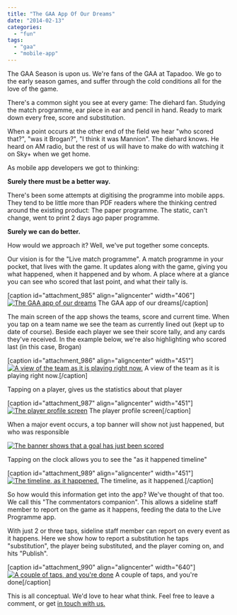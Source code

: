 ```yaml
---
title: "The GAA App Of Our Dreams"
date: "2014-02-13"
categories: 
  - "fun"
tags: 
  - "gaa"
  - "mobile-app"
---
```


The GAA Season is upon us. We're fans of the GAA at Tapadoo. We go to the early season games, and suffer through the cold conditions all for the love of the game.

There's a common sight you see at every game: The diehard fan. Studying the match programme, ear piece in ear and pencil in hand. Ready to mark down every free, score and substitution.

When a point occurs at the other end of the field we hear "who scored that?", "was it Brogan?", "I think it was Mannion". The diehard knows. He heard on AM radio, but the rest of us will have to make do with watching it on Sky+ when we get home.

As mobile app developers we got to thinking:

**Surely there must be a better way.**

There's been some attempts at digitising the programme into mobile apps. They tend to be little more than PDF readers where the thinking centred around the existing product: The paper programme. The static, can't change, went to print 2 days ago paper programme.

**Surely we can do better.**

How would we approach it? Well, we've put together some concepts.

Our vision is for the "Live match programme". A match programme in your pocket, that lives with the game. It updates along with the game, giving you what happened, when it happened and by whom. A place where at a glance you can see who scored that last point, and what their tally is.

\[caption id="attachment\_985" align="aligncenter" width="406"\][![The GAA app of our dreams](images/1-Splash-564x1024.png)](https://tapadoo.wpengine.com/wp-content/uploads/2014/02/1-Splash.png) The GAA app of our dreams\[/caption\]

The main screen of the app shows the teams, score and current time. When you tap on a team name we see the team as currently lined out (kept up to date of course). Beside each player we see their score tally, and any cards they've received. In the example below, we're also highlighting who scored last (in this case, Brogan)

\[caption id="attachment\_986" align="aligncenter" width="451"\][![A view of the team as it is playing right now.](images/2-team-sheet-564x1024.png)](https://tapadoo.wpengine.com/wp-content/uploads/2014/02/2-team-sheet.png) A view of the team as it is playing right now.\[/caption\]

Tapping on a player, gives us the statistics about that player

\[caption id="attachment\_987" align="aligncenter" width="451"\][![The player profile screen](images/3-player-profile-564x1024.png)](https://tapadoo.wpengine.com/wp-content/uploads/2014/02/3-player-profile.png) The player profile screen\[/caption\]

When a major event occurs, a top banner will show not just happened, but who was responsible

[![The banner shows that a goal has just been scored](images/4-Goal-564x1024.png)](https://tapadoo.wpengine.com/wp-content/uploads/2014/02/4-Goal.png)

Tapping on the clock allows you to see the "as it happened timeline"

\[caption id="attachment\_989" align="aligncenter" width="451"\][![The timeline, as it happened.](images/5-timeline-564x1024.png)](https://tapadoo.wpengine.com/wp-content/uploads/2014/02/5-timeline.png) The timeline, as it happened.\[/caption\]

So how would this information get into the app? We've thought of that too. We call this "The commentators companion". This allows a sideline staff member to report on the game as it happens, feeding the data to the Live Programme app.

With just 2 or three taps, sideline staff member can report on every event as it happens. Here we show how to report a substitution he taps "substitution", the player being substituted, and the player coming on, and hits "Publish".

\[caption id="attachment\_990" align="aligncenter" width="640"\][![A couple of taps, and you're done](images/8-iPad-Sub-1024x780.png)](https://tapadoo.wpengine.com/wp-content/uploads/2014/02/8-iPad-Sub.png) A couple of taps, and you're done\[/caption\]

This is all conceptual. We'd love to hear what think. Feel free to leave a comment, or get [in touch with us.](https://tapadoo.wpengine.com/#contact "Contact us")

